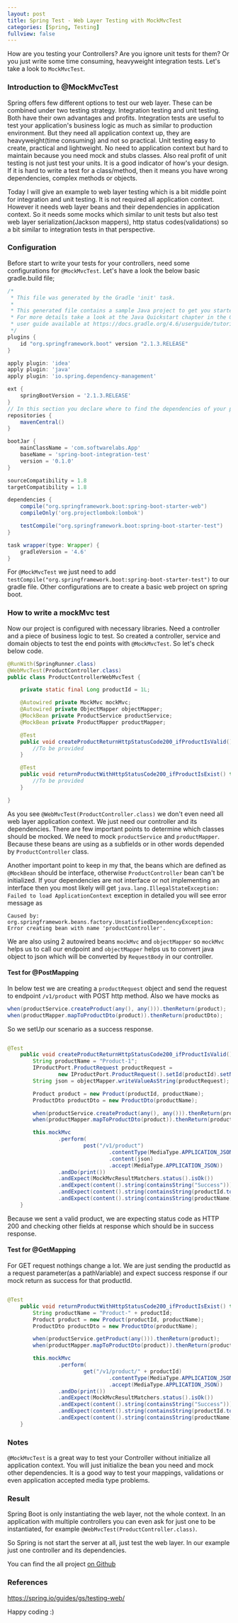 ```yaml
---
layout: post
title: Spring Test - Web Layer Testing with MockMvcTest  
categories: [Spring, Testing]
fullview: false
---
```


How are you testing your Controllers? Are you ignore unit tests for them? Or you just write some time consuming, heavyweight integration tests.
Let's take a look to ```MockMvcTest```. 

### Introduction to @MockMvcTest

Spring offers few different options to test our web layer. These can be combined under two testing strategy. Integration testing 
and unit testing. Both have their own advantages and profits. Integration tests are useful to test your application's business logic
as much as similar to production environment. But they need all application context up, they are heavyweight(time consuming) and not so practical.
Unit testing easy to create, practical and lightweight. No need to application context but hard to maintain because you need mock and
stubs classes. Also real profit of unit testing is not just test your units. It is a good indicator of how's your design. If it is hard
to write a test for a class/method, then it means you have wrong dependencies, complex methods or objects.

Today I will give an example to web layer testing which is a bit middle point for integration and unit testing. It is not required all application 
context. However it needs web layer beans and their dependencies in application context. So it needs some mocks which similar to unit tests but also test web layer serialization(Jackson mappers),
http status codes(validations) so a bit similar to integration tests in that perspective.    

### Configuration

Before start to write your tests for your controllers, need some configurations for  ```@MockMvcTest```. Let's have a look the below basic gradle.build
file;

```gradle 
/*
 * This file was generated by the Gradle 'init' task.
 *
 * This generated file contains a sample Java project to get you started.
 * For more details take a look at the Java Quickstart chapter in the Gradle
 * user guide available at https://docs.gradle.org/4.6/userguide/tutorial_java_projects.html
 */
plugins {
    id "org.springframework.boot" version "2.1.3.RELEASE"
}

apply plugin: 'idea'
apply plugin: 'java'
apply plugin: 'io.spring.dependency-management'

ext {
    springBootVersion = '2.1.3.RELEASE'
}
// In this section you declare where to find the dependencies of your project
repositories {
    mavenCentral()
}

bootJar {
    mainClassName = 'com.softwarelabs.App'
    baseName = 'spring-boot-integration-test'
    version = '0.1.0'
}

sourceCompatibility = 1.8
targetCompatibility = 1.8

dependencies {
    compile("org.springframework.boot:spring-boot-starter-web")
    compileOnly('org.projectlombok:lombok')

    testCompile("org.springframework.boot:spring-boot-starter-test")
}

task wrapper(type: Wrapper) {
    gradleVersion = '4.6'
}
```
For ```@MockMvcTest``` we just need to add ```testCompile("org.springframework.boot:spring-boot-starter-test")``` to our gradle file. Other configurations are to create a basic web
project on spring boot. 

### How to write a mockMvc test

Now our project is configured with necessary libraries. Need a controller and a piece of business logic to test. So created a controller, service and domain objects to test the end points
with ```@MockMvcTest```. So let's check below code.

```java
@RunWith(SpringRunner.class)
@WebMvcTest(ProductController.class)
public class ProductControllerWebMvcTest {

	private static final Long productId = 1L;

	@Autowired private MockMvc mockMvc;
	@Autowired private ObjectMapper objectMapper;
	@MockBean private ProductService productService;
	@MockBean private ProductMapper productMapper;

	@Test
	public void createProductReturnHttpStatusCode200_ifProductIsValid() throws Exception {
		//To be provided
	}

	@Test
	public void returnProductWithHttpStatusCode200_ifProductIsExist() throws Exception {
		//To be provided
	}

}

```  

As you see ```@WebMvcTest(ProductController.class)``` we don't even need all web layer application context. We just need our controller and its dependencies.
There are few important points to determine which classes should be mocked. We need to mock ```productService``` 
and ```productMapper```. Because these beans are using as a subfields or in other words depended by ```ProductController``` class. 

Another important point to keep in my that, the beans which are defined as ```@MockBean``` should be interface, otherwise ```ProductController``` bean
can't be initialized. If your dependencies are not interface or not implementing an interface then you most likely will get ```java.lang.IllegalStateException: Failed to load ApplicationContext```
exception in detailed you will see error message as 

```Caused by: org.springframework.beans.factory.UnsatisfiedDependencyException: Error creating bean with name 'productController'.```

We are also using 2 autowired beans ```mockMvc``` and ```objectMapper``` so ```mockMvc``` helps us to call our endpoint and ```objectMapper```
helps us to convert java object to json which will be converted by ```RequestBody``` in our controller.

#### Test for @PostMapping

In below test we are creating a ```productRequest``` object and send the request to endpoint ```/v1/product``` with POST http method.
Also we have mocks as  

```java
when(productService.createProduct(any(), any())).thenReturn(product);
when(productMapper.mapToProductDto(product)).thenReturn(productDto);
```

So we setUp our scenario as a success response.

```java

@Test
	public void createProductReturnHttpStatusCode200_ifProductIsValid() throws Exception {
		String productName = "Product-1";
		IProductPort.ProductRequest productRequest =
				new IProductPort.ProductRequest().setId(productId).setName(productName);
		String json = objectMapper.writeValueAsString(productRequest);

		Product product = new Product(productId, productName);
		ProductDto productDto = new ProductDto(productName);

		when(productService.createProduct(any(), any())).thenReturn(product);
		when(productMapper.mapToProductDto(product)).thenReturn(productDto);

		this.mockMvc
				.perform(
						post("/v1/product")
								.contentType(MediaType.APPLICATION_JSON)
								.content(json)
								.accept(MediaType.APPLICATION_JSON))
				.andDo(print())
				.andExpect(MockMvcResultMatchers.status().isOk())
				.andExpect(content().string(containsString("Success")))
				.andExpect(content().string(containsString(productId.toString())))
				.andExpect(content().string(containsString(productName)));
	}

```

Because we sent a valid product, we are expecting status code as HTTP 200 and checking other fields at response which should be in 
success response. 

#### Test for @GetMapping

For GET request nothings change a lot. We are just sending the productId as a request parameter(as a pathVariable) and expect
success response if our mock return as success for that productId. 

```java

@Test
	public void returnProductWithHttpStatusCode200_ifProductIsExist() throws Exception {
		String productName = "Product-" + productId;
		Product product = new Product(productId, productName);
		ProductDto productDto = new ProductDto(productName);

		when(productService.getProduct(any())).thenReturn(product);
		when(productMapper.mapToProductDto(product)).thenReturn(productDto);

		this.mockMvc
				.perform(
						get("/v1/product/" + productId)
								.contentType(MediaType.APPLICATION_JSON)
								.accept(MediaType.APPLICATION_JSON))
				.andDo(print())
				.andExpect(MockMvcResultMatchers.status().isOk())
				.andExpect(content().string(containsString("Success")))
				.andExpect(content().string(containsString(productId.toString())))
				.andExpect(content().string(containsString(productName)));
	}

```

### Notes

```@MockMvcTest``` is a great way to test your Controller without initialize all application context. You will just initialize the bean you need 
and mock other dependencies. It is a good way to test your mappings, validations or even application accepted media type problems.  

### Result

Spring Boot is only instantiating the web layer, not the whole context. In an application with multiple controllers you can even ask for just one to be instantiated, 
for example ```@WebMvcTest(ProductController.class)```.

So Spring is not start the server at all, just test the web layer. In our example just one controller and its dependencies.

You can find the all project [on Github](https://github.com/muzir/softwareLabs/tree/master/spring-boot-integration-test)


### References

https://spring.io/guides/gs/testing-web/

Happy coding :) 
